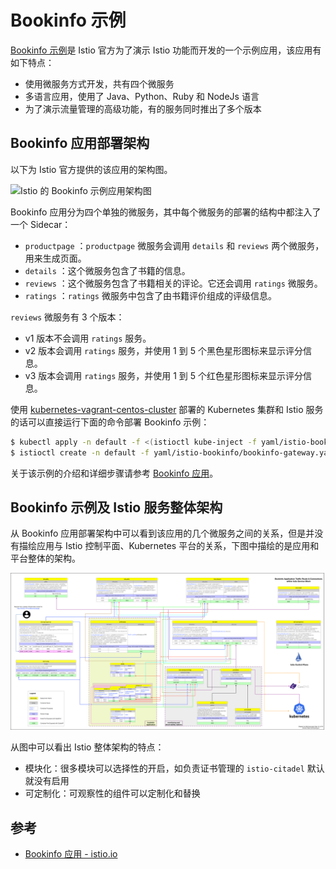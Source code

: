 # Bookinfo 示例

[Bookinfo 示例](https://istio.io/zh/docs/examples/bookinfo/)是 Istio 官方为了演示 Istio 功能而开发的一个示例应用，该应用有如下特点：

- 使用微服务方式开发，共有四个微服务
- 多语言应用，使用了 Java、Python、Ruby 和 NodeJs 语言
- 为了演示流量管理的高级功能，有的服务同时推出了多个版本

## Bookinfo 应用部署架构

以下为 Istio 官方提供的该应用的架构图。

![Istio 的 Bookinfo 示例应用架构图](https://ws1.sinaimg.cn/large/006tNbRwgy1fvlwjd3302j31bo0ro0x5.jpg)

Bookinfo 应用分为四个单独的微服务，其中每个微服务的部署的结构中都注入了一个 Sidecar：

- `productpage` ：`productpage` 微服务会调用 `details` 和 `reviews` 两个微服务，用来生成页面。
- `details` ：这个微服务包含了书籍的信息。
- `reviews` ：这个微服务包含了书籍相关的评论。它还会调用 `ratings` 微服务。
- `ratings` ：`ratings` 微服务中包含了由书籍评价组成的评级信息。

`reviews` 微服务有 3 个版本：

- v1 版本不会调用 `ratings` 服务。
- v2 版本会调用 `ratings` 服务，并使用 1 到 5 个黑色星形图标来显示评分信息。
- v3 版本会调用 `ratings` 服务，并使用 1 到 5 个红色星形图标来显示评分信息。

使用 [kubernetes-vagrant-centos-cluster](https://github.com/rootsongjc/kubernetes-vagrant-centos-cluster) 部署的 Kubernetes 集群和 Istio 服务的话可以直接运行下面的命令部署 Bookinfo 示例：

```bash
$ kubectl apply -n default -f <(istioctl kube-inject -f yaml/istio-bookinfo/bookinfo.yaml)
$ istioctl create -n default -f yaml/istio-bookinfo/bookinfo-gateway.yaml
```

关于该示例的介绍和详细步骤请参考 [Bookinfo 应用](https://istio.io/zh/docs/examples/bookinfo/)。

## Bookinfo 示例及 Istio 服务整体架构

从 Bookinfo 应用部署架构中可以看到该应用的几个微服务之间的关系，但是并没有描绘应用与 Istio 控制平面、Kubernetes 平台的关系，下图中描绘的是应用和平台整体的架构。

![Bookinfo 示例与 Istio 的整体架构图](../images/bookinfo-application-traffic-route-and-connections-within-istio-service-mesh.png)

从图中可以看出 Istio 整体架构的特点：

- 模块化：很多模块可以选择性的开启，如负责证书管理的 `istio-citadel` 默认就没有启用
- 可定制化：可观察性的组件可以定制化和替换

## 参考

- [Bookinfo 应用 - istio.io](https://istio.io/zh/docs/examples/bookinfo/)

